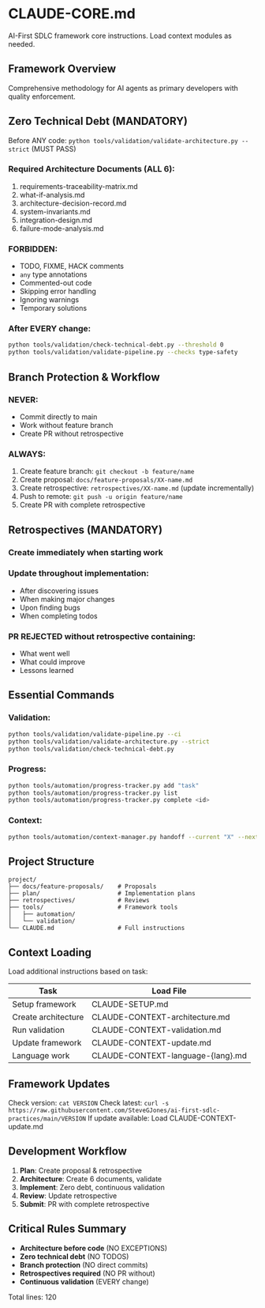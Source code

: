 # CLAUDE-CORE.md

AI-First SDLC framework core instructions. Load context modules as needed.

## Framework Overview
Comprehensive methodology for AI agents as primary developers with quality enforcement.

## Zero Technical Debt (MANDATORY)

Before ANY code: `python tools/validation/validate-architecture.py --strict` (MUST PASS)

### Required Architecture Documents (ALL 6):
1. requirements-traceability-matrix.md
2. what-if-analysis.md
3. architecture-decision-record.md
4. system-invariants.md
5. integration-design.md
6. failure-mode-analysis.md

### FORBIDDEN:
- TODO, FIXME, HACK comments
- `any` type annotations
- Commented-out code
- Skipping error handling
- Ignoring warnings
- Temporary solutions

### After EVERY change:
```bash
python tools/validation/check-technical-debt.py --threshold 0
python tools/validation/validate-pipeline.py --checks type-safety
```

## Branch Protection & Workflow

### NEVER:
- Commit directly to main
- Work without feature branch
- Create PR without retrospective

### ALWAYS:
1. Create feature branch: `git checkout -b feature/name`
2. Create proposal: `docs/feature-proposals/XX-name.md`
3. Create retrospective: `retrospectives/XX-name.md` (update incrementally)
4. Push to remote: `git push -u origin feature/name`
5. Create PR with complete retrospective

## Retrospectives (MANDATORY)

### Create immediately when starting work
### Update throughout implementation:
- After discovering issues
- When making major changes
- Upon finding bugs
- When completing todos

### PR REJECTED without retrospective containing:
- What went well
- What could improve
- Lessons learned

## Essential Commands

### Validation:
```bash
python tools/validation/validate-pipeline.py --ci
python tools/validation/validate-architecture.py --strict
python tools/validation/check-technical-debt.py
```

### Progress:
```bash
python tools/automation/progress-tracker.py add "task"
python tools/automation/progress-tracker.py list
python tools/automation/progress-tracker.py complete <id>
```

### Context:
```bash
python tools/automation/context-manager.py handoff --current "X" --next "Y"
```

## Project Structure
```
project/
├── docs/feature-proposals/    # Proposals
├── plan/                      # Implementation plans
├── retrospectives/            # Reviews
├── tools/                     # Framework tools
│   ├── automation/
│   └── validation/
└── CLAUDE.md                  # Full instructions
```

## Context Loading

Load additional instructions based on task:

| Task | Load File |
|------|-----------|
| Setup framework | CLAUDE-SETUP.md |
| Create architecture | CLAUDE-CONTEXT-architecture.md |
| Run validation | CLAUDE-CONTEXT-validation.md |
| Update framework | CLAUDE-CONTEXT-update.md |
| Language work | CLAUDE-CONTEXT-language-{lang}.md |

## Framework Updates

Check version: `cat VERSION`
Check latest: `curl -s https://raw.githubusercontent.com/SteveGJones/ai-first-sdlc-practices/main/VERSION`
If update available: Load CLAUDE-CONTEXT-update.md

## Development Workflow

1. **Plan**: Create proposal & retrospective
2. **Architecture**: Create 6 documents, validate
3. **Implement**: Zero debt, continuous validation
4. **Review**: Update retrospective
5. **Submit**: PR with complete retrospective

## Critical Rules Summary

- **Architecture before code** (NO EXCEPTIONS)
- **Zero technical debt** (NO TODOS)
- **Branch protection** (NO direct commits)
- **Retrospectives required** (NO PR without)
- **Continuous validation** (EVERY change)

Total lines: 120